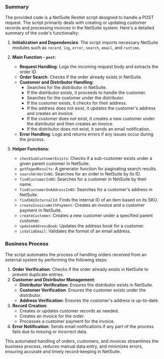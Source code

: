 ### Summary

The provided code is a NetSuite Restlet script designed to handle a POST request. The script primarily deals with creating or updating customer records and processing invoices in the NetSuite system. Here's a detailed summary of the code's functionality:

1. **Initialization and Dependencies**: The script imports necessary NetSuite modules such as `record`, `log`, `error`, `search`, `email`, and `runtime`.

2. **Main Function - `post`**:
   - **Request Handling**: Logs the incoming request body and extracts the order ID.
   - **Order Search**: Checks if the order already exists in NetSuite.
   - **Customer and Distributor Handling**:
     - Searches for the distributor in NetSuite.
     - If the distributor exists, it proceeds to handle the customer.
     - Searches for the customer under the distributor.
     - If the customer exists, it checks for their address.
     - If the address does not exist, it updates the customer's address and creates an invoice.
     - If the customer does not exist, it creates a new customer under the distributor and then creates an invoice.
     - If the distributor does not exist, it sends an email notification.
   - **Error Handling**: Logs and returns errors if any issues occur during the process.

3. **Helper Functions**:
   - `checkSubCustomerExists`: Checks if a sub-customer exists under a given parent customer in NetSuite.
   - `getPagedResults`: A generator function for paginating search results.
   - `searchOrderInNS`: Searches for an order in NetSuite by its ID.
   - `findCustomerInNS`: Searches for a customer in NetSuite by their name.
   - `findCustomerOnAddressInNS`: Searches for a customer's address in NetSuite.
   - `findSKUInternalId`: Finds the internal ID of an item based on its SKU.
   - `createInvoiceWithPayment`: Creates an invoice and a customer payment in NetSuite.
   - `createCustomer`: Creates a new customer under a specified parent customer.
   - `updateAddressBook`: Updates the address book for a customer.
   - `isValidEmail`: Validates the format of an email address.

### Business Process

The script automates the process of handling orders received from an external system by performing the following steps:

1. **Order Verification**: Checks if the order already exists in NetSuite to prevent duplicate entries.
2. **Customer and Distributor Management**:
   - **Distributor Verification**: Ensures the distributor exists in NetSuite.
   - **Customer Verification**: Ensures the customer exists under the distributor.
   - **Address Verification**: Ensures the customer's address is up-to-date.
3. **Record Creation**:
   - Creates or updates customer records as needed.
   - Creates an invoice for the order.
   - Processes a customer payment for the invoice.
4. **Error Notification**: Sends email notifications if any part of the process fails due to missing or incorrect data.

This automated handling of orders, customers, and invoices streamlines the business process, reduces manual data entry, and minimizes errors, ensuring accurate and timely record-keeping in NetSuite.

